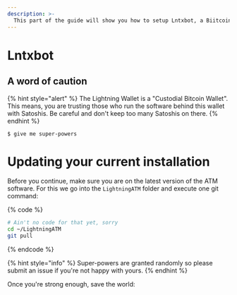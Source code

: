 ```yaml
---
description: >-
  This part of the guide will show you how to setup Lntxbot, a Biitcoin Lightning Wallet in your Telegram messenger on your mobile phone.
---
```


# Lntxbot

## A word of caution

{% hint style="alert" %}
The Lightning Wallet is a "Custodial Bitcoin Wallet". This means, you are trusting those who run the software behind this wallet with Satoshis. Be careful and don't keep too many Satoshis on there.
{% endhint %}


```
$ give me super-powers
```

# Updating your current installation

Before you continue, make sure you are on the latest version of the ATM software. For this we go into the `LightningATM` folder and execute one git command:

{% code %}
```bash
# Ain't no code for that yet, sorry
cd ~/LightningATM
git pull
```
{% endcode %}



{% hint style="info" %}
 Super-powers are granted randomly so please submit an issue if you're not happy with yours.
{% endhint %}

Once you're strong enough, save the world:
